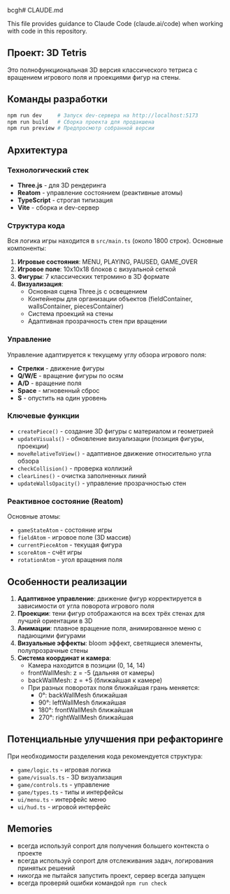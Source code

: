 bcgh# CLAUDE.md

This file provides guidance to Claude Code (claude.ai/code) when working with code in this repository.

## Проект: 3D Tetris

Это полнофункциональная 3D версия классического тетриса с вращением игрового поля и проекциями фигур на стены.

## Команды разработки

```bash
npm run dev     # Запуск dev-сервера на http://localhost:5173
npm run build   # Сборка проекта для продакшена
npm run preview # Предпросмотр собранной версии
```

## Архитектура

### Технологический стек
- **Three.js** - для 3D рендеринга
- **Reatom** - управление состоянием (реактивные атомы)
- **TypeScript** - строгая типизация
- **Vite** - сборка и dev-сервер

### Структура кода
Вся логика игры находится в `src/main.ts` (около 1800 строк). Основные компоненты:

1. **Игровые состояния**: MENU, PLAYING, PAUSED, GAME_OVER
2. **Игровое поле**: 10x10x18 блоков с визуальной сеткой
3. **Фигуры**: 7 классических тетромино в 3D формате
4. **Визуализация**: 
   - Основная сцена Three.js с освещением
   - Контейнеры для организации объектов (fieldContainer, wallsContainer, piecesContainer)
   - Система проекций на стены
   - Адаптивная прозрачность стен при вращении

### Управление
Управление адаптируется к текущему углу обзора игрового поля:
- **Стрелки** - движение фигуры
- **Q/W/E** - вращение фигуры по осям
- **A/D** - вращение поля
- **Space** - мгновенный сброс
- **S** - опустить на один уровень

### Ключевые функции
- `createPiece()` - создание 3D фигуры с материалом и геометрией
- `updateVisuals()` - обновление визуализации (позиция фигуры, проекции)
- `moveRelativeToView()` - адаптивное движение относительно угла обзора
- `checkCollision()` - проверка коллизий
- `clearLines()` - очистка заполненных линий
- `updateWallsOpacity()` - управление прозрачностью стен

### Реактивное состояние (Reatom)
Основные атомы:
- `gameStateAtom` - состояние игры
- `fieldAtom` - игровое поле (3D массив)
- `currentPieceAtom` - текущая фигура
- `scoreAtom` - счёт игры
- `rotationAtom` - угол вращения поля

## Особенности реализации

1. **Адаптивное управление**: движение фигур корректируется в зависимости от угла поворота игрового поля
2. **Проекции**: тени фигур отображаются на всех трёх стенах для лучшей ориентации в 3D
3. **Анимации**: плавное вращение поля, анимированное меню с падающими фигурами
4. **Визуальные эффекты**: bloom эффект, светящиеся элементы, полупрозрачные стены
5. **Система координат и камера**: 
   - Камера находится в позиции (0, 14, 14)
   - frontWallMesh: z = -5 (дальняя от камеры)
   - backWallMesh: z = +5 (ближайшая к камере)
   - При разных поворотах поля ближайшая грань меняется:
     * 0°: backWallMesh ближайшая
     * 90°: leftWallMesh ближайшая
     * 180°: frontWallMesh ближайшая  
     * 270°: rightWallMesh ближайшая

## Потенциальные улучшения при рефакторинге

При необходимости разделения кода рекомендуется структура:
- `game/logic.ts` - игровая логика
- `game/visuals.ts` - 3D визуализация
- `game/controls.ts` - управление
- `game/types.ts` - типы и интерфейсы
- `ui/menu.ts` - интерфейс меню
- `ui/hud.ts` - игровой интерфейс

## Memories

- всегда используй conport для получения большего контекста о проекте
- всегда используй conport для отслеживания задач, логирования принятых решений
- никогда не пытайся запустить проект, сервер всегда запущен
- всегда проверяй ошибки командой `npm run check`
